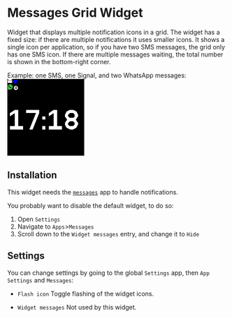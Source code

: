 # Messages Grid Widget

Widget that displays multiple notification icons in a grid.
The widget has a fixed size: if there are multiple notifications it uses smaller
icons.
It shows a single icon per application, so if you have two SMS messages, the
grid only has one SMS icon.
If there are multiple messages waiting, the total number is shown in the 
bottom-right corner.

Example: one SMS, one Signal, and two WhatsApp messages:
![screenshot](screenshot.png)

## Installation
This widget needs the [`messages`](/?id=messages) app to handle notifications.

You probably want to disable the default widget, to do so:
1. Open `Settings`
2. Navigate to `Apps`>`Messages`
3. Scroll down to the `Widget messages` entry, and change it to `Hide`

## Settings
You can change settings by going to the global `Settings` app, then `App Settings`
and `Messages`:

* `Flash icon` Toggle flashing of the widget icons.
<!-- * `Show read` - Also show the widget when there are only old messages. -->
* `Widget messages` Not used by this widget.